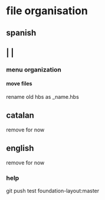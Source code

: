 # file organisation
## spanish
|
|
--
### menu organization
#### move files 
rename old hbs as _name.hbs


## catalan
remove for now 
## english
remove for now

### help
git push test foundation-layout:master